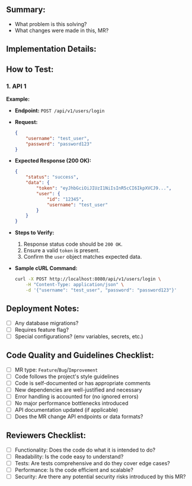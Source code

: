 ## Summary:
<!-- Provide a brief overview of what the merge request does. Why are these changes necessary? -->
- What problem is this solving?
- What changes were made in this, MR?

## Implementation Details:
<!-- Provide a more in-depth explanation of how the problem was solved. Include key technical decisions or trade-offs. -->
<!-- - Design choices and reasoning:-->
<!--     - [Example: "Switched to a concurrent model to improve performance by X%."]-->
<!--     - [Mention new/updated architectural patterns if applicable]-->
<!-- - Key files or components impacted:-->
<!--     - `pkg/controller/mycontroller.go`-->
<!--     - `internal/utils/`-->

## **How to Test:**

### 1. API 1

**Example:**
- **Endpoint:** `POST /api/v1/users/login`
- **Request:**
    ```json
    {
        "username": "test_user",
        "password": "password123"
    }
    ```
- **Expected Response (200 OK):**
    ```json
    {
        "status": "success",
        "data": {
            "token": "eyJhbGciOiJIUzI1NiIsInR5cCI6IkpXVCJ9...",
            "user": {
                "id": "12345",
                "username": "test_user"
            }
        }
    }
    ```
- **Steps to Verify:**
    1. Response status code should be `200 OK`.
    2. Ensure a valid `token` is present.
    3. Confirm the `user` object matches expected data.

- **Sample cURL Command:**
   ```bash
   curl -X POST http://localhost:8080/api/v1/users/login \
       -H "Content-Type: application/json" \
       -d '{"username": "test_user", "password": "password123"}'
   ```

## Deployment Notes:
<!-- Mention if special deployment or migration steps are needed, such as running migrations, scaling changes, or feature flag toggling. -->
- [ ] Any database migrations?
- [ ] Requires feature flag?
- [ ] Special configurations? (env variables, secrets, etc.)

## Code Quality and Guidelines Checklist:
- [ ] MR type: `Feature`/`Bug`/`Improvement`
- [ ] Code follows the project's style guidelines
- [ ] Code is self-documented or has appropriate comments
- [ ] New dependencies are well-justified and necessary
- [ ] Error handling is accounted for (no ignored errors)
- [ ] No major performance bottlenecks introduced
- [ ] API documentation updated (if applicable)
- [ ] Does the MR change API endpoints or data formats?

## Reviewers Checklist:
- [ ] Functionality: Does the code do what it is intended to do?
- [ ] Readability: Is the code easy to understand?
- [ ] Tests: Are tests comprehensive and do they cover edge cases?
- [ ] Performance: Is the code efficient and scalable?
- [ ] Security: Are there any potential security risks introduced by this MR?